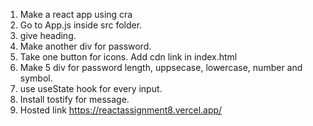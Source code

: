 1. Make a react app using cra
2. Go to App.js inside src folder.
3. give heading.
4. Make another div for password.
5. Take one button for icons. Add cdn link in index.html
6. Make 5 div for password length, uppsecase, lowercase, number and symbol.
7. use useState hook for every input.
8. Install tostify for message.
9. Hosted link https://reactassignment8.vercel.app/
